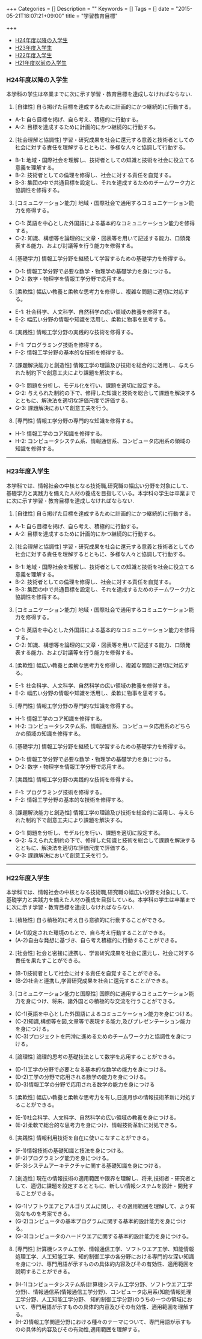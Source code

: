 +++
Categories = []
Description = ""
Keywords = []
Tags = []
date = "2015-05-21T18:07:21+09:00"
title = "学習教育目標"

+++


- [H24年度以降の入学生](dept/educate-purpose/h24)
- [H23年度入学生](dept/educate-purpose/h23)
- [H22年度入学生](dept/educate-purpose/h22)
- [H21年度以前の入学生](dept/educate-purpose/h21)

### H24年度以降の入学生

本学科の学生は卒業までに次に示す学習・教育目標を達成しなければならない.

1. [自律性] 自ら掲げた目標を達成するために計画的にかつ継続的に行動する。 
  - A-1: 自ら目標を掲げ、自ら考え、積極的に行動する。  
  - A-2: 目標を達成するために計画的にかつ継続的に行動する。  
2. [社会理解と協調性] 学習・研究成果を社会に還元する意義と技術者としての社会に対する責任を理解するとともに、多様な人々と協調して行動する。
  - B-1: 地域・国際社会を理解し、技術者としての知識と技術を社会に役立てる意義を理解する。
  - B-2: 技術者としての倫理を修得し、社会に対する責任を自覚する。
  - B-3: 集団の中で共通目標を設定し、それを達成するためのチームワーク力と協調性を修得する。
3. [コミュニケーション能力] 地域・国際社会で通用するコミュニケーション能力を修得する。
  - C-1: 英語を中心とした外国語による基本的なコミュニケーション能力を修得する。
  - C-2: 知識、構想等を論理的に文章・図表等を用いて記述する能力、口頭発表する能力、および討議等を行う能力を修得する。
4. [基礎学力] 情報工学分野を継続して学習するための基礎学力を修得する。
  - D-1: 情報工学分野で必要な数学・物理学の基礎学力を身につける。
  - D-2: 数学・物理学を情報工学分野で応用する。
5. [柔軟性] 幅広い教養と柔軟な思考力を修得し、複雑な問題に適切に対応する。
  - E-1: 社会科学、人文科学、自然科学の広い領域の教養を修得する。
  - E-2: 幅広い分野の情報や知識を活用し、柔軟に物事を思考する。
6. [実践性] 情報工学分野の実践的な技術を修得する。
  - F-1: プログラミング技術を修得する。
  - F-2: 情報工学分野の基本的な技術を修得する。
7. [課題解決能力と創造性] 情報工学の理論及び技術を総合的に活用し、与えられた制約下で創意工夫により課題を解決する。
  - G-1: 問題を分析し、モデル化を行い、課題を適切に設定する。
  - G-2: 与えられた制約の下で、修得した知識と技術を総合して課題を解決するとともに、解決法を適切な評価尺度で評価する。
  - G-3: 課題解決において創意工夫を行う。
8. [専門性] 情報工学分野の専門的な知識を修得する。
  - H-1: 情報工学のコア知識を修得する。
  - H-2: コンピュータシステム系、情報通信系、コンピュータ応用系の領域の知識を修得する。

---

### H23年度入学生

本学科では、情報社会の中核となる技術職,研究職の幅広い分野を対象にして、基礎学力と実践力を備えた人材の養成を目指している。本学科の学生は卒業までに次に示す学習・教育目標を達成しなければならない.

1. [自律性] 自ら掲げた目標を達成するために計画的にかつ継続的に行動する。
  - A-1: 自ら目標を掲げ、自ら考え、積極的に行動する。
  - A-2: 目標を達成するために計画的にかつ継続的に行動する。

2. [社会理解と協調性] 学習・研究成果を社会に還元する意義と技術者としての社会に対する責任を理解するとともに、多様な人々と協調して行動する。
  - B-1: 地域・国際社会を理解し、技術者としての知識と技術を社会に役立てる意義を理解する。
  - B-2: 技術者としての倫理を修得し、社会に対する責任を自覚する。
  - B-3: 集団の中で共通目標を設定し、それを達成するためのチームワーク力と協調性を修得する。

3. [コミュニケーション能力] 地域・国際社会で通用するコミュニケーション能力を修得する。
  - C-1: 英語を中心とした外国語による基本的なコミュニケーション能力を修得する。
  - C-2: 知識、構想等を論理的に文章・図表等を用いて記述する能力、口頭発表する能力、および討議等を行う能力を修得する。

4. [柔軟性] 幅広い教養と柔軟な思考力を修得し、複雑な問題に適切に対応する。
  - E-1: 社会科学、人文科学、自然科学の広い領域の教養を修得する。
  - E-2: 幅広い分野の情報や知識を活用し、柔軟に物事を思考する。

5. [専門性] 情報工学分野の専門的な知識を修得する。
  - H-1: 情報工学のコア知識を修得する。
  - H-2: コンピュータシステム系、情報通信系、コンピュータ応用系のどちらかの領域の知識を修得する。

6. [基礎学力] 情報工学分野を継続して学習するための基礎学力を修得する。
  - D-1: 情報工学分野で必要な数学・物理学の基礎学力を身につける。
  - D-2: 数学・物理学を情報工学分野で応用する。

7. [実践性] 情報工学分野の実践的な技術を修得する。
  - F-1: プログラミング技術を修得する。
  - F-2: 情報工学分野の基本的な技術を修得する。

8. [課題解決能力と創造性] 情報工学の理論及び技術を総合的に活用し、与えられた制約下で創意工夫により課題を解決する。
  - G-1: 問題を分析し、モデル化を行い、課題を適切に設定する。
  - G-2: 与えられた制約の下で、修得した知識と技術を総合して課題を解決するとともに、解決法を適切な評価尺度で評価する。
  - G-3: 課題解決において創意工夫を行う。

---

### H22年度入学生

本学科では、情報社会の中核となる技術職,研究職の幅広い分野を対象にして、基礎学力と実践力を備えた人材の養成を目指している。本学科の学生は卒業までに次に示す学習・教育目標を達成しなければならない.

1. [積極性] 自ら積極的に考え自ら意欲的に行動することができる。
  - (A-1)設定された環境のもとで、自ら考え行動することができる。
  - (A-2)自由な発想に基づき、自ら考え積極的に行動することができる。

2. [社会性] 社会と密接に連携し、学習研究成果を社会に還元し、社会に対する責任を果たすことができる。
  - (B-1)技術者として社会に対する責任を自覚することができる。
  - (B-2)社会と連携し,学習研究成果を社会に還元することができる。

3. [コミュニケーション能力と国際性] 国際的に通用するコミュニケーション能力を身につけ、将来、諸外国との積極的な交流を行うことができる。
  - (C-1)英語を中心とした外国語によるコミュニケーション能力を身につける。
  - (C-2)知識,構想等を図,文章等で表現する能力,及びプレゼンテーション能力を身につける。
  - (C-3)プロジェクトを円滑に進めるためのチームワーク力と協調性を身につける。

4. [論理性] 論理的思考の基礎技法として数学を応用することができる。
  - (D-1)工学の分野で必要となる基本的な数学の能力を身につける。
  - (D-2)工学の分野で応用される数学の能力を身につける。
  - (D-3)情報工学の分野で応用される数学の能力を身につける

5. [柔軟性] 幅広い教養と柔軟な思考力を有し,日進月歩の情報技術革新に対処することができる。
  - (E-1)社会科学、人文科学、自然科学の広い領域の教養を身につける。
  - (E-2)柔軟で総合的な思考力を身につけ、情報技術革新に対処できる。

6. [実践性] 情報利用技術を自在に使いこなすことができる。
  - (F-1)情報技術の基礎知識と技法を身につける。
  - (F-2)プログラミング能力を身につける。
  - (F-3)システムアーキテクチャに関する基礎知識を身につける。

7. [創造性] 現在の情報技術の適用範囲や限界を理解し、将来,技術者・研究者として、適切に課題を設定するとともに、新しい情報システムを設計・開発することができる。
  - (G-1)ソフトウエアとアルゴリズムに関し、その適用範囲を理解して、より有効なものを考案できる。
  - (G-2)コンピュータの基本プログラムに関する基本的設計能力を身につける。
  - (G-3)コンピュータのハードウエアに関する基本的設計能力を身につける。

8. [専門性] 計算機システム工学、情報通信工学、ソフトウエア工学、知能情報処理工学、人工知能工学、知的制御工学の各分野における専門的な深い知識を身につけ、専門用語が示すものの具体的内容及びその有効性、適用範囲を説明することができる。
  - (H-1)コンピュータシステム系(計算機システム工学分野、ソフトウエア工学分野)、情報通信系(情報通信工学分野)、コンピュータ応用系(知能情報処理工学分野、人工知能工学分野、 知的制御工学分野)のうちの一つの領域において、専門用語が示すものの具体的内容及びその有効性、適用範囲を理解する。
  - (H-2)情報工学関連分野における種々のテーマについて、専門用語が示すものの具体的内容及びその有効性,適用範囲を理解する。
